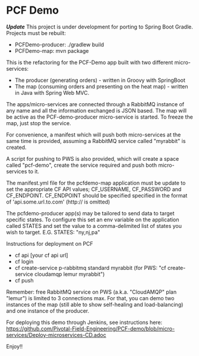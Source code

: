 PCF Demo
=========
***Update***
This project is under development for porting to Spring Boot Gradle. Projects must be rebuilt:

- PCFDemo-producer: ./gradlew build
- PCFDemo-map: mvn package

This is the refactoring for the PCF-Demo app built with two different micro-services: 

- The producer (generating orders) - written in Groovy with SpringBoot 
- The map (consuming orders and presenting on the heat map) - written in Java with Spring Web MVC.

The apps/micro-services are connected through a RabbitMQ instance of any name and all the information exchanged is JSON based.
The map will be active as the PCF-demo-producer micro-service is started. To freeze the map, just stop the service.

For convenience, a manifest which will push both micro-services at the same time is provided, assuming a RabbitMQ service called "myrabbit" is created.

A script for pushing to PWS is also provided, which will create a space called "pcf-demo", create the service required and push both micro-services to it.

The manifest.yml file for the pcfdemo-map application must be update to set the appropriate CF API values; CF_USERNAME, CF_PASSWORD and CF_ENDPOINT.  CF_ENDPOINT should be specified specified in the format of 'api.some.url.to.com' (http:// is omitted)

The pcfdemo-producer app(s) may be tailored to send data to target specific states.  To configure this set an env variable on the application called STATES and set the value to a comma-delimited list of states you wish to target.  E.G. STATES: "ny,nj,pa"

Instructions for deployment on PCF
- cf api [your cf api url]
- cf login 
- cf create-service p-rabbitmq standard myrabbit (for PWS: "cf create-service cloudamqp lemur myrabbit")
- cf push

Remember:  free RabbitMQ service on PWS (a.k.a. "CloudAMQP" plan "lemur") is limited to 3 connections max. For that, you can demo two instances of the map (still able to show self-healing and load-balancing) and one instance of the producer.

For deploying this demo through Jenkins, see instructions here: https://github.com/Pivotal-Field-Engineering/PCF-demo/blob/micro-services/Deploy-microservices-CD.adoc

Enjoy!!
